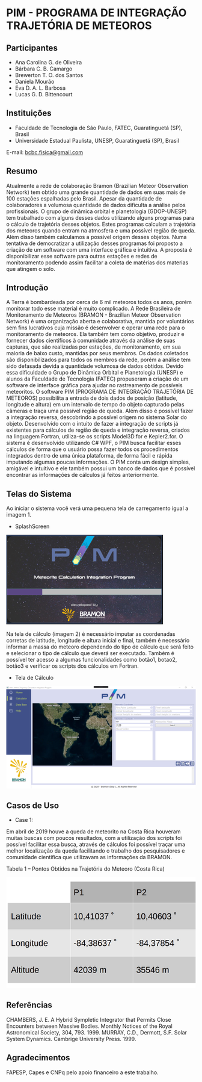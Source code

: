 # PIM - PROGRAMA DE INTEGRAÇÃO TRAJETÓRIA DE METEOROS

## Participantes

- Ana Carolina G. de Oliveira
- Bárbara C. B. Camargo
- Brewerton T. O. dos Santos
- Daniela Mourão
- Eva D. A. L. Barbosa
- Lucas G. D. Bittencourt

## Instituições

- Faculdade de Tecnologia de São Paulo, FATEC, Guaratinguetá (SP), Brasil
- Universidade Estadual Paulista, UNESP, Guaratinguetá (SP), Brasil

E-mail: bcbc.fisica@gmail.com

## Resumo

Atualmente a rede de colaboração Bramon (Brazilian Meteor Observation Network) tem obtido uma grande quantidade de dados em suas mais de 100 estações espalhadas pelo Brasil. Apesar da quantidade de colaboradores a volumosa quantidade de dados dificulta a análise pelos profissionais. O grupo de dinâmica orbital e planetologia (GDOP-UNESP) tem trabalhado com alguns desses dados utilizando alguns programas para o cálculo de trajetória desses objetos. Estes programas calculam a trajetória dos meteoros quando entram na atmosfera e uma possível região de queda. Além disso também calculamos a possível origem desses objetos. Numa tentativa de democratizar a utilização desses programas foi proposto a criação de um software com uma interface gráfica e intuitiva. A proposta é disponibilizar esse software para outras estações e redes de monitoramento podendo assim facilitar a coleta de matérias dos materias que atingem o solo.

## Introdução

A Terra é bombardeada por cerca de 6 mil meteoros todos os anos, porém monitorar todo esse material é muito complicado. A Rede Brasileira de Monitoramento de Meteoros (BRAMON - Brazilian Meteor Observation Network) é uma organização aberta e colaborativa, mantida por voluntários sem fins lucrativos cuja missão é desenvolver e operar uma rede para o monitoramento de meteoros. Ela também tem como objetivo, produzir e fornecer dados científicos à comunidade através da análise de suas capturas, que são realizadas por estações, de monitoramento, em sua maioria de baixo custo, mantidas por seus membros.
Os dados coletados são disponibilizados para todos os membros da rede, porém a análise tem sido defasada devida a quantidade volumosa de dados obtidos. Devido essa dificuldade o Grupo de Dinâmica Orbital e Planetologia (UNESP) e alunos da Faculdade de Tecnologia (FATEC) propuseram a criação de um software de interface gráfica para ajudar no rastreamento de possíveis meteoritos.
O software PIM (PROGRAMA DE INTEGRAÇÃO TRAJETÓRIA DE METEOROS) possibilita a entrada de dois dados de posição (latitude, longitude e altura) em um intervalo de tempo do objeto capturado pelas câmeras e traça uma possível região de queda. Além disso é possível fazer a integração reversa, descobrindo a possível origem no sistema Solar do objeto.
Desenvolvido com o intuito de fazer a integração de scripts já existentes para cálculos de região de queda e integração reversa, criados na linguagem Fortran, utiliza-se os scripts Model3D.for e Kepler2.for.
O sistema é desenvolvido utilizando C# WPF, o PIM busca facilitar esses cálculos de forma que o usuário possa fazer todos os procedimentos integrados dentro de uma única plataforma, de forma fácil e rápida imputando algumas poucas informações. O PIM conta um design simples, amigável e intuitivo e ele também possui um banco de dados que é possível encontrar as informações de cálculos já feitos anteriormente.

## Telas do Sistema

Ao iniciar o sistema você verá uma pequena tela de carregamento igual a imagem 1.

- SplashScreen

![SplashScreen](images/splashscreen.png)

Na tela de cálculo (imagem 2) é necessário imputar as coordenadas corretas de latitude, longitude e altura inicial e final, também é necessário informar a massa do meteoro dependendo do tipo de cálculo que será feito e selecionar o tipo de cálculo que deverá ser executado. Também é possível ter acesso a algumas funcionalidades como botão1, botao2, botão3 e verificar os scripts dos cálculos em Fortran.

- Tela de Cálculo

![CalculatorForm](images/calculatorform.png)

## Casos de Uso

- Case 1:

Em abril de 2019 houve a queda de meteorito na Costa Rica houveram muitas buscas com poucos resultados, com a utilização dos scripts foi possível facilitar essa busca, através de cálculos foi possível traçar uma melhor localização da queda facilitando o trabalho dos pesquisadores e comunidade cientifica que utilizavam as informações da BRAMON.

Tabela 1 – Pontos Obtidos na Trajetória do Meteoro (Costa Rica)

![table](images/table.png)

## Referências

CHAMBERS, J. E. A Hybrid Sympletic Integrator that Permits Close Encounters between
Massive Bodies. Monthly Notices of the Royal Astronomical Society, 304, 793. 1999.
MURRAY, C.D., Dermott, S.F. Solar System Dynamics. Cambrige University Press. 1999.

## Agradecimentos

FAPESP, Capes e CNPq pelo apoio financeiro a este trabalho.
